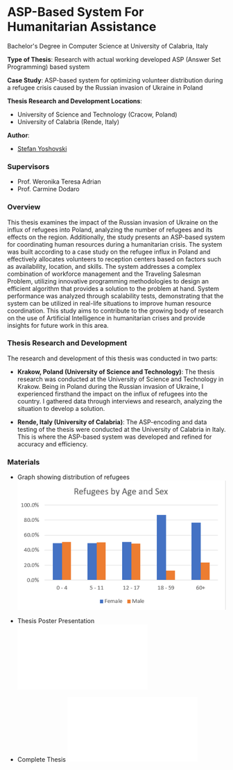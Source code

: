 # ASP-Based System For Humanitarian Assistance

Bachelor's Degree in Computer Science at University of Calabria, Italy

**Type of Thesis**: Research with actual working developed ASP (Answer Set Programming) based system

**Case Study**: ASP-based system for optimizing volunteer distribution during a refugee crisis caused by the Russian invasion of Ukraine in Poland

**Thesis Research and Development Locations**: 
- University of Science and Technology (Cracow, Poland) 
- University of Calabria (Rende, Italy)

**Author**:
- [Stefan Yoshovski](https://www.linkedin.com/in/stefan-yoshovski/?locale=en_US)

### Supervisors
- Prof. Weronika Teresa Adrian
- Prof. Carmine Dodaro

### Overview
This thesis examines the impact of the Russian invasion of Ukraine on the influx of refugees into Poland, analyzing the number of refugees and its effects on the region. Additionally, the study presents an ASP-based system for coordinating human resources during a humanitarian crisis. The system was built according to a case study on the refugee influx in Poland and effectively allocates volunteers to reception centers based on factors such as availability, location, and skills. The system addresses a complex combination of workforce management and the Traveling Salesman Problem, utilizing innovative programming methodologies to design an efficient algorithm that provides a solution to the problem at hand. System performance was analyzed through scalability tests, demonstrating that the system can be utilized in real-life situations to improve human resource coordination. This study aims to contribute to the growing body of research on the use of Artificial Intelligence in humanitarian crises and provide insights for future work in this area.

### Thesis Research and Development
The research and development of this thesis was conducted in two parts:
- **Krakow, Poland (University of Science and Technology)**: The thesis research was conducted at the University of Science and Technology in Krakow. Being in Poland during the Russian invasion of Ukraine, I experienced firsthand the impact on the influx of refugees into the country. I gathered data through interviews and research, analyzing the situation to develop a solution.

- **Rende, Italy (University of Calabria)**: The ASP-encoding and data testing of the thesis were conducted at the University of Calabria in Italy. This is where the ASP-based system was developed and refined for accuracy and efficiency.

### Materials

- Graph showing distribution of refugees
  ![refugee_sex_distribution_graph](./Resources/Graphs_and_Data/Refugees_sex_distribution.png)

- Thesis Poster Presentation
  ![thesis_poster_pdf](./Resources/Graphs_and_Data/Poster_Presentation.pdf)

- Complete Thesis
  ![actual_thesis_pdf](./Resources/Graphs_and_Data/ASP_based_system_for_humanitarian_assistance.pdf)




